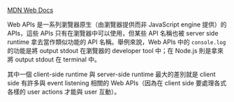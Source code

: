 [MDN Web Docs](https://developer.mozilla.org/en-US/docs/Web/API)

Web APIs 是一系列瀏覽器原生（由瀏覽器提供而非 JavaScript engine 提供）的 APIs，這些 APIs 只有在瀏覽器中可以使用，但某些 API 名稱也被 server side runtime 拿去當作類似功能的 API 名稱。舉例來說，Web APIs 中的 `console.log` 的功能是將 output stdout 在瀏覽器的 developer tool 中；在 Node.js 則是拿來將 output stdout 在 terminal 中。

其中一個 client-side runtime 與 server-side runtime 最大的差別就是 client side 有許多與 event listening 相關的 Web APIs（因為在 client side 要處理各式各樣的 user actions 才能與 user 互動）。
